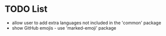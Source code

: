 # TODO List

- allow user to add extra languages not included in the 'common' package
- show GitHub emojis - use 'marked-emoji' package

